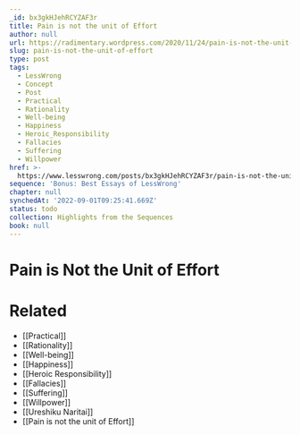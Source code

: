 ```yaml
---
_id: bx3gkHJehRCYZAF3r
title: Pain is not the unit of Effort
author: null
url: https://radimentary.wordpress.com/2020/11/24/pain-is-not-the-unit-of-effort/
slug: pain-is-not-the-unit-of-effort
type: post
tags:
  - LessWrong
  - Concept
  - Post
  - Practical
  - Rationality
  - Well-being
  - Happiness
  - Heroic_Responsibility
  - Fallacies
  - Suffering
  - Willpower
href: >-
  https://www.lesswrong.com/posts/bx3gkHJehRCYZAF3r/pain-is-not-the-unit-of-effort
sequence: 'Bonus: Best Essays of LessWrong'
chapter: null
synchedAt: '2022-09-01T09:25:41.669Z'
status: todo
collection: Highlights from the Sequences
book: null
---
```


# Pain is Not the Unit of Effort


# Related

- [[Practical]]
- [[Rationality]]
- [[Well-being]]
- [[Happiness]]
- [[Heroic Responsibility]]
- [[Fallacies]]
- [[Suffering]]
- [[Willpower]]
- [[Ureshiku Naritai]]
- [[Pain is not the unit of Effort]]